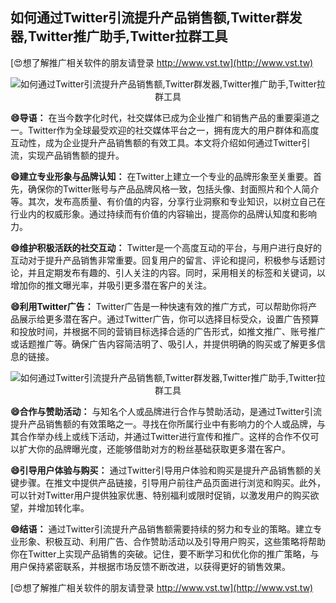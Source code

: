 ## **如何通过Twitter引流提升产品销售额,Twitter群发器,Twitter推广助手,Twitter拉群工具**

[😍想了解推广相关软件的朋友请登录 http://www.vst.tw](http://www.vst.tw)

 <center><img src="https://vst.tw/MP4/tuiguang/png/0.png" alt="如何通过Twitter引流提升产品销售额,Twitter群发器,Twitter推广助手,Twitter拉群工具"></center>

**😄导语：**
在当今数字化时代，社交媒体已成为企业推广和销售产品的重要渠道之一。Twitter作为全球最受欢迎的社交媒体平台之一，拥有庞大的用户群体和高度互动性，成为企业提升产品销售额的有效工具。本文将介绍如何通过Twitter引流，实现产品销售额的提升。

**😄建立专业形象与品牌认知：**
在Twitter上建立一个专业的品牌形象至关重要。首先，确保你的Twitter账号与产品品牌风格一致，包括头像、封面照片和个人简介等。其次，发布高质量、有价值的内容，分享行业洞察和专业知识，以树立自己在行业内的权威形象。通过持续而有价值的内容输出，提高你的品牌认知度和影响力。

**😄维护积极活跃的社交互动：**
Twitter是一个高度互动的平台，与用户进行良好的互动对于提升产品销售非常重要。回复用户的留言、评论和提问，积极参与话题讨论，并且定期发布有趣的、引人关注的内容。同时，采用相关的标签和关键词，以增加你的推文曝光率，并吸引更多潜在客户的关注。

**😄利用Twitter广告：**
Twitter广告是一种快速有效的推广方式，可以帮助你将产品展示给更多潜在客户。通过Twitter广告，你可以选择目标受众，设置广告预算和投放时间，并根据不同的营销目标选择合适的广告形式，如推文推广、账号推广或话题推广等。确保广告内容简洁明了、吸引人，并提供明确的购买或了解更多信息的链接。

 <center><img src="https://vst.tw/MP4/tuiguang/png/7.png" alt="如何通过Twitter引流提升产品销售额,Twitter群发器,Twitter推广助手,Twitter拉群工具"></center>

**😄合作与赞助活动：**
与知名个人或品牌进行合作与赞助活动，是通过Twitter引流提升产品销售额的有效策略之一。寻找在你所属行业中有影响力的个人或品牌，与其合作举办线上或线下活动，并通过Twitter进行宣传和推广。这样的合作不仅可以扩大你的品牌曝光度，还能够借助对方的粉丝基础获取更多潜在客户。

**😄引导用户体验与购买：**
通过Twitter引导用户体验和购买是提升产品销售额的关键步骤。在推文中提供产品链接，引导用户前往产品页面进行浏览和购买。此外，可以针对Twitter用户提供独家优惠、特别福利或限时促销，以激发用户的购买欲望，并增加转化率。

**😄结语：**
通过Twitter引流提升产品销售额需要持续的努力和专业的策略。建立专业形象、积极互动、利用广告、合作赞助活动以及引导用户购买，这些策略将帮助你在Twitter上实现产品销售的突破。记住，要不断学习和优化你的推广策略，与用户保持紧密联系，并根据市场反馈不断改进，以获得更好的销售效果。

[😍想了解推广相关软件的朋友请登录 http://www.vst.tw](http://www.vst.tw)



